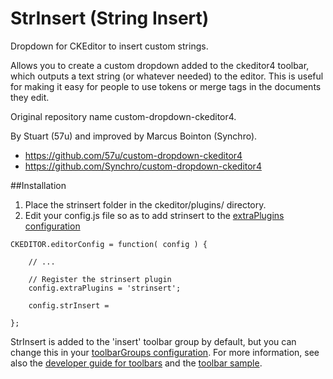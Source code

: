 StrInsert (String Insert)
=========================

Dropdown for CKEditor to insert custom strings.

Allows you to create a custom dropdown added to the ckeditor4 toolbar, which outputs a text string (or whatever needed) to the editor.  This is useful for making it easy for people to use tokens or merge tags in the documents they edit.

Original repository name custom-dropdown-ckeditor4.

By Stuart (57u) and improved by Marcus Bointon (Synchro).

 * https://github.com/57u/custom-dropdown-ckeditor4
 * https://github.com/Synchro/custom-dropdown-ckeditor4

##Installation

1. Place the strinsert folder in the ckeditor/plugins/ directory.
2. Edit your config.js file so as to add strinsert to the [extraPlugins configuration](http://docs.ckeditor.com/#!/api/CKEDITOR.config-cfg-extraPlugins)
```
CKEDITOR.editorConfig = function( config ) {

    // ...

    // Register the strinsert plugin
	config.extraPlugins = 'strinsert';
	
	config.strInsert = 

};
```

StrInsert is added to the 'insert' toolbar group by default, but you can change this in your [toolbarGroups configuration](http://docs.ckeditor.com/#!/api/CKEDITOR.config-cfg-toolbarGroups).  For more information, see also the [developer guide for toolbars](http://docs.ckeditor.com/#!/guide/dev_toolbar) and the [toolbar sample](http://ckeditor.com/latest/samples/plugins/toolbar/toolbar.html).